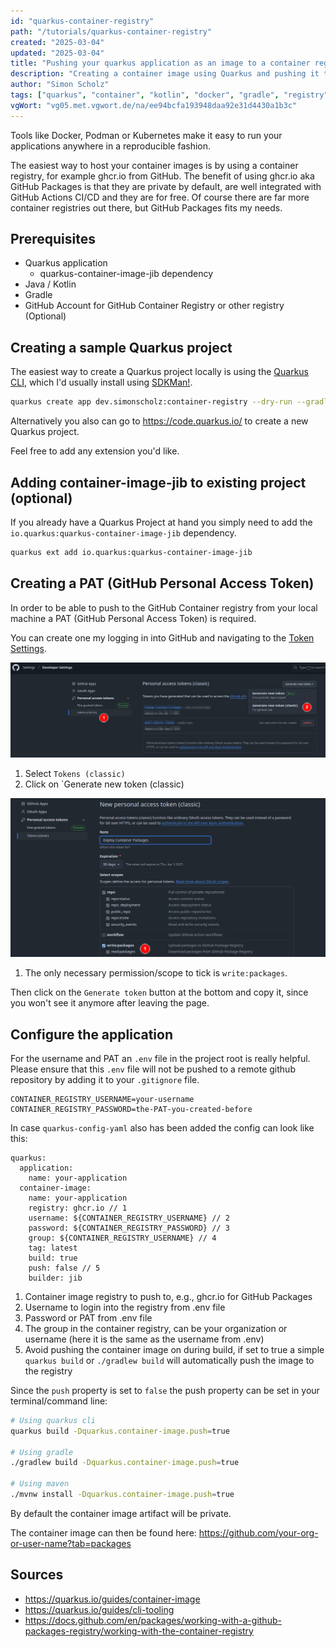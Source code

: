```yaml
---
id: "quarkus-container-registry"
path: "/tutorials/quarkus-container-registry"
created: "2025-03-04"
updated: "2025-03-04"
title: "Pushing your quarkus application as an image to a container registry"
description: "Creating a container image using Quarkus and pushing it to a container registry"
author: "Simon Scholz"
tags: ["quarkus", "container", "kotlin", "docker", "gradle", "registry", "jib", "ghcr.io"]
vgWort: "vg05.met.vgwort.de/na/ee94bcfa193948daa92e31d4430a1b3c"
---
```


Tools like Docker, Podman or Kubernetes make it easy to run your applications anywhere in a reproducible fashion.

The easiest way to host your container images is by using a container registry, for example ghcr.io from GitHub.
The benefit of using ghcr.io aka GitHub Packages is that they are private by default, are well integrated with GitHub Actions CI/CD and they are for free.
Of course there are far more container registries out there, but GitHub Packages fits my needs.

## Prerequisites

* Quarkus application
  * quarkus-container-image-jib dependency
* Java / Kotlin
* Gradle
* GitHub Account for GitHub Container Registry or other registry (Optional)

## Creating a sample Quarkus project

The easiest way to create a Quarkus project locally is using the [Quarkus CLI](https://quarkus.io/guides/cli-tooling#project-creation), which I'd usually install using [SDKMan!](https://simonscholz.dev/tutorials/ubuntu-dev-setup#sdkman).

```bash
quarkus create app dev.simonscholz:container-registry --dry-run --gradle-kotlin-dsl --kotlin --extensions=container-image-jib,quarkus-config-yaml
```

Alternatively you also can go to https://code.quarkus.io/ to create a new Quarkus project.

Feel free to add any extension you'd like.

## Adding container-image-jib to existing project (optional)

If you already have a Quarkus Project at hand you simply need to add the `io.quarkus:quarkus-container-image-jib` dependency.

```bash
quarkus ext add io.quarkus:quarkus-container-image-jib
```

## Creating a PAT (GitHub Personal Access Token)

In order to be able to push to the GitHub Container registry from your local machine a PAT (GitHub Personal Access Token) is required.

You can create one my logging in into GitHub and navigating to the [Token Settings](https://github.com/settings/tokens).

![create a new PAT](./create-PAT.png)

1. Select `Tokens (classic)`
2. Click on `Generate new token (classic)

![PAT permissions](./PAT-permissions.png)

1. The only necessary permission/scope to tick is `write:packages`.

Then click on the `Generate token` button at the bottom and copy it, since you won't see it anymore after leaving the page.

## Configure the application

For the username and PAT an `.env` file in the project root is really helpful.
Please ensure that this `.env` file will not be pushed to a remote github repository by adding it to your `.gitignore` file.

```bash[.env]
CONTAINER_REGISTRY_USERNAME=your-username
CONTAINER_REGISTRY_PASSWORD=the-PAT-you-created-before
```

In case `quarkus-config-yaml` also has been added the config can look like this:

```yml[application.yml]
quarkus:
  application:
    name: your-application
  container-image:
    name: your-application
    registry: ghcr.io // 1
    username: ${CONTAINER_REGISTRY_USERNAME} // 2
    password: ${CONTAINER_REGISTRY_PASSWORD} // 3
    group: ${CONTAINER_REGISTRY_USERNAME} // 4
    tag: latest
    build: true
    push: false // 5
    builder: jib
```

1. Container image registry to push to, e.g., ghcr.io for GitHub Packages
2. Username to login into the registry from .env file
3. Password or PAT from .env file
4. The group in the container registry, can be your organization or username (here it is the same as the username from .env)
5. Avoid pushing the container image on during build, if set to true a simple `quarkus build` or `./gradlew build` will automatically push the image to the registry

Since the `push` property is set to `false` the push property can be set in your terminal/command line:

```bash
# Using quarkus cli
quarkus build -Dquarkus.container-image.push=true

# Using gradle
./gradlew build -Dquarkus.container-image.push=true

# Using maven
./mvnw install -Dquarkus.container-image.push=true
```

By default the container image artifact will be private.

The container image can then be found here: https://github.com/your-org-or-user-name?tab=packages

## Sources

- https://quarkus.io/guides/container-image
- https://quarkus.io/guides/cli-tooling
- https://docs.github.com/en/packages/working-with-a-github-packages-registry/working-with-the-container-registry
